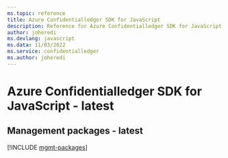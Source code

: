```yaml
---
ms.topic: reference
title: Azure Confidentialledger SDK for JavaScript
description: Reference for Azure Confidentialledger SDK for JavaScript
author: joheredi
ms.devlang: javascript
ms.data: 11/03/2022
ms.service: confidentialledger
ms.author: joheredi
---
```

# Azure Confidentialledger SDK for JavaScript - latest

## Management packages - latest
[!INCLUDE [mgmt-packages](confidentialledger-mgmt-index.md)]